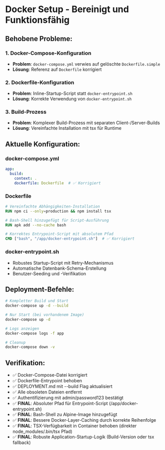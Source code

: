 # Docker Setup - Bereinigt und Funktionsfähig

## Behobene Probleme:

### 1. Docker-Compose-Konfiguration
- **Problem**: `docker-compose.yml` verwies auf gelöschte `Dockerfile.simple`
- **Lösung**: Referenz auf `Dockerfile` korrigiert

### 2. Dockerfile-Konfiguration
- **Problem**: Inline-Startup-Script statt `docker-entrypoint.sh`
- **Lösung**: Korrekte Verwendung von `docker-entrypoint.sh`

### 3. Build-Prozess
- **Problem**: Komplexer Build-Prozess mit separaten Client-/Server-Builds
- **Lösung**: Vereinfachte Installation mit tsx für Runtime

## Aktuelle Konfiguration:

### docker-compose.yml
```yaml
app:
  build: 
    context: .
    dockerfile: Dockerfile  # ✅ Korrigiert
```

### Dockerfile
```dockerfile
# Vereinfachte Abhängigkeiten-Installation
RUN npm ci --only=production && npm install tsx

# Bash-Shell hinzugefügt für Script-Ausführung
RUN apk add --no-cache bash

# Korrektes Entrypoint-Script mit absolutem Pfad
CMD ["bash", "/app/docker-entrypoint.sh"]  # ✅ Korrigiert
```

### docker-entrypoint.sh
- Robustes Startup-Script mit Retry-Mechanismus
- Automatische Datenbank-Schema-Erstellung
- Benutzer-Seeding und -Verifikation

## Deployment-Befehle:

```bash
# Kompletter Build und Start
docker-compose up -d --build

# Nur Start (bei vorhandenem Image)
docker-compose up -d

# Logs anzeigen
docker-compose logs -f app

# Cleanup
docker-compose down -v
```

## Verifikation:
- ✅ Docker-Compose-Datei korrigiert
- ✅ Dockerfile-Entrypoint behoben
- ✅ DEPLOYMENT.md mit --build Flag aktualisiert
- ✅ Alle obsoleten Dateien entfernt
- ✅ Authentifizierung mit admin/password123 bestätigt
- ✅ **FINAL**: Absoluter Pfad für Entrypoint-Script (/app/docker-entrypoint.sh)
- ✅ **FINAL**: Bash-Shell zu Alpine-Image hinzugefügt
- ✅ **FINAL**: Bessere Docker-Layer-Caching durch korrekte Reihenfolge
- ✅ **FINAL**: TSX-Verfügbarkeit in Container behoben (direkter node_modules/.bin/tsx Pfad)
- ✅ **FINAL**: Robuste Application-Startup-Logik (Build-Version oder tsx fallback)